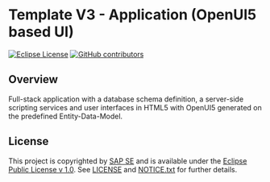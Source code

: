 # Template V3 - Application (OpenUI5 based UI)

[![Eclipse License](http://img.shields.io/badge/license-Eclipse-brightgreen.svg)](LICENSE)
[![GitHub contributors](https://img.shields.io/github/contributors/dirigiblelabs/template-v3-bookstore.svg)](https://github.com/dirigiblelabs/template-v3-bookstore/graphs/contributors)


## Overview

Full-stack application with a database schema definition, a server-side scripting services
and user interfaces in HTML5 with OpenUI5 generated on the predefined Entity-Data-Model.

## License

This project is copyrighted by [SAP SE](http://www.sap.com/) and is available under the [Eclipse Public License v 1.0](https://www.eclipse.org/legal/epl-v10.html). See [LICENSE](LICENSE) and [NOTICE.txt](NOTICE.txt) for further details.
